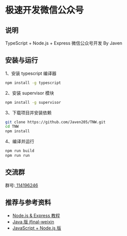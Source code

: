 # 极速开发微信公众号

## 说明

TypeScript + Node.js + Express 微信公众号开发 By Javen


## 安装与运行

1、安装 typescript 编译器

```bash
npm install -g typescript
```

2、安装 supervisor 模块

```bash
npm install -g supervisor
```

3、下载项目并安装依赖

```bash
git clone https://github.com/Javen205/TNW.git
cd TNW
npm install 
```

4、编译并运行

```bash
npm run build
npm run run
```

## 交流群

群号:[ 114196246](https:shang.qq.com/wpa/qunwpa?idkey=a1e4fd8c71008961bd4fc8eeea224e726afd5e5eae7bf1d96d3c77897388bf24)


## 推荐与参考资料

- [Node.js & Express 教程](http://www.runoob.com/nodejs/nodejs-tutorial.html)
- [Java 版 jfinal-weixin](https://gitee.com/jfinal/jfinal-weixin)
- [ JavaScript + Node.js 版](https://github.com/SilenceHVK/wechatByNode)

